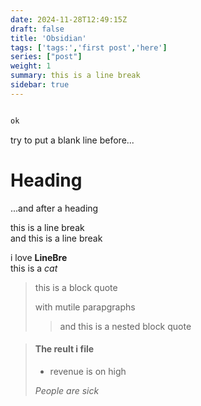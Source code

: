 ```yaml
---
date: 2024-11-28T12:49:15Z
draft: false
title: 'Obsidian'
tags: ['tags:','first post','here']
series: ["post"]
weight: 1
summary: this is a line break 
sidebar: true
---
```


```python

ok
```

try to put a blank line
before...

# Heading

...and after a heading

this is a line break  
and this is a line break  

i love __LineBre__   
this is a *cat*

> this is a block quote
>
> with mutile parapgraphs
> 
> > and this is a nested block quote

>  #### The reult i file
>
> - revenue is on high
>
> *People are sick*